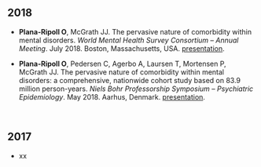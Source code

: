 ## 2018

- **Plana-Ripoll O**, McGrath JJ. The pervasive nature of comorbidity within mental disorders. *World Mental Health Survey Consortium – Annual Meeting*. July 2018. Boston, Massachusetts, USA. [presentation](https://github.com/holtzy/Talk/blob/master/2018/Talk_YanHoltz_QBI_August2018.pdf).

- **Plana-Ripoll O**, Pedersen C, Agerbo A, Laursen T, Mortensen P, McGrath JJ. The pervasive nature of comorbidity within mental disorders: a comprehensive, nationwide cohort study based on 83.9 million person-years. *Niels Bohr Professorship Symposium – Psychiatric Epidemiology*. May 2018. Aarhus, Denmark. [presentation](https://github.com/holtzy/Talk/blob/master/2018/Talk_YanHoltz_QBI_August2018.pdf).

<br>

## 2017

- xx

<br>
